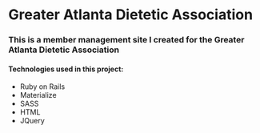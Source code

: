 # Greater Atlanta Dietetic Association

### This is a member management site I created for the Greater Atlanta Dietetic Association

#### Technologies used in this project:
- Ruby on Rails
- Materialize
- SASS
- HTML
- JQuery

